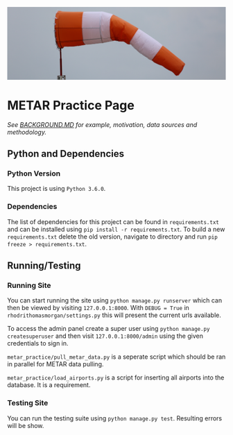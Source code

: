 ![Banner Image](documentation_sources/banner.png)

# METAR Practice Page

*See [BACKGROUND.MD](BACKGROUND.md) for example, motivation, data sources and methodology.*

## Python and Dependencies

### Python Version

This project is using `Python 3.6.0`.

### Dependencies
 
 The list of dependencies for this project can be found in `requirements.txt` and can be installed using `pip install -r requirements.txt`. To build a new `requirements.txt` delete the old version, navigate to directory and run `pip freeze > requirements.txt`.
 
 ## Running/Testing
 
 ### Running Site
 
 You can start running the site using `python manage.py runserver` which can then be viewed by visiting `127.0.0.1:8000`. With `DEBUG = True` in `rhodrithomasmorgan/settings.py` this will present the current urls available.
 
 To access the admin panel create a super user using `python manage.py createsuperuser` and then visit `127.0.0.1:8000/admin` using the given credentials to sign in.

`metar_practice/pull_metar_data.py` is a seperate script which should be ran in parallel for METAR data pulling. 

`metar_practice/load_airports.py` is a script for inserting all airports into the database. It is a requirement.

 
 ### Testing Site
 
 You can run the testing suite using `python manage.py test`. Resulting errors will be show.
